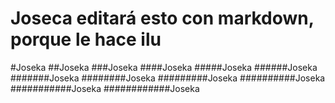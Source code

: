 Joseca editará esto con markdown, porque le hace ilu
===

#Joseka
##Joseka
###Joseka
####Joseka
#####Joseka
######Joseka
#######Joseka
########Joseka
#########Joseka
##########Joseka
###########Joseka
############Joseka







